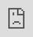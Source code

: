 ```yaml
---
title: "Responsive Video"
---
```


# Responsive Video

{{< featured type="Mixin" name="responsive-video" >}}
This mixin helps you create responsive containing elements with fixed aspect ratio that you define. This is especially useful when you embed videos from youtube or similar sources.

{{< hint info >}}
**Important:** Any direct child element you put inside the responsive video containers will be positioned `absolute` and take up as much space as the containing element. So, **do not put more than one direct child element** into the responsive video containers.
{{< /hint >}}

{{< /featured >}}

## Arguments

{{< arguments/table footnote="The value you pass can be with or without the quotation marks." >}}
    {{< arguments/row name="$ratio" type="string, number" description="Accepts only one arguments. It can be `number` or `string` type. The value must be formatted something like this: `16/9`, `4/3`, `1/1` based on the ratio of the video that you want to embed. Default ratio value is set to `16/9`." >}}
{{< /arguments/table >}}

## Examples

{{< highlightwrap class="example">}}
Let try calling it without passing an argument. Remember that the default `$ratio` value is set to `16/9`.
{{< highlight html >}}
<div class="responsive-video">
    <iframe src="https://www.youtube.com/embed/JBc6JiRlsOU" frameborder="0" allow="accelerometer; autoplay; encrypted-media; gyroscope; picture-in-picture" allowfullscreen></iframe>
</div>
{{< /highlight >}}
{{< highlight scss >}}
.responsive-video{
    @include gls-responsive-video;
}
{{< /highlight >}}
{{< highlight css >}}
//CSS Output
.responsive-video {
    position: relative;
    padding-top: 56.25%;
}
.responsive-video > * {
    width: 100%;
    height: 100%;
    position: absolute;
    top: 0;
    right: 0;
    bottom: 0;
    left: 0;
}
{{< /highlight >}}
<style>
.responsive-video.example01 {
    position: relative;
    padding-top: 56.25%;
    margin-bottom: 16px;
    border-radius: 3px;
    overflow: hidden;
}
.responsive-video > * {
    width: 100%;
    height: 100%;
    position: absolute;
    top: 0;
    right: 0;
    bottom: 0;
    left: 0;
}
</style>
<div class="responsive-video example01">
    <iframe src="https://www.youtube.com/embed/JBc6JiRlsOU" frameborder="0" allow="accelerometer; autoplay; encrypted-media; gyroscope; picture-in-picture" allowfullscreen></iframe>
</div>

Try to resize the browser screen to see the result.

{{< /highlightwrap >}}

{{< highlightwrap class="example">}}
Now, let's try with a video clip that has 4/3 aspect ratio and pass the related value for `$ratio` argument. Comes from the loving voice of **Anna German**.
{{< highlight html >}}
<div class="responsive-video">
    <iframe src="https://www.youtube.com/embed/KYaCmvyK50Q" frameborder="0" allow="accelerometer; autoplay; encrypted-media; gyroscope; picture-in-picture" allowfullscreen></iframe>
</div>
{{< /highlight >}}
{{< highlight scss >}}
.responsive-video{
    @include gls-responsive-video(4/3);
}
{{< /highlight >}}
{{< highlight css >}}
//CSS Output
.responsive-video {
    position: relative;
    padding-top: 75%;
}
.responsive-video > * {
    width: 100%;
    height: 100%;
    position: absolute;
    top: 0;
    right: 0;
    bottom: 0;
    left: 0;
}
{{< /highlight >}}
<style>
.responsive-video.example02 {
    position: relative;
    padding-top: 75%;
    margin-bottom: 16px;
    border-radius: 3px;
    overflow: hidden;
}
</style>
<div class="responsive-video example02">
<iframe width="560" height="315" src="https://www.youtube.com/embed/KYaCmvyK50Q" frameborder="0" allow="accelerometer; autoplay; encrypted-media; gyroscope; picture-in-picture" allowfullscreen></iframe>
</div>
{{< /highlightwrap >}}

{{< highlightwrap class="example">}}
Now, let's pass a string value.
{{< highlight html >}}
<div class="responsive-video">
    <iframe src="https://www.youtube.com/embed/fiyABGQnF5A" frameborder="0" allow="accelerometer; autoplay; encrypted-media; gyroscope; picture-in-picture" allowfullscreen></iframe>
</div>
{{< /highlight >}}
{{< highlight scss >}}
.responsive-video{
    @include gls-responsive-video("16/9");
}
{{< /highlight >}}
{{< highlight css >}}
//CSS Output
.responsive-video {
    position: relative;
    padding-top: 56.25%;
}
.responsive-video > * {
    width: 100%;
    height: 100%;
    position: absolute;
    top: 0;
    right: 0;
    bottom: 0;
    left: 0;
}
{{< /highlight >}}
<style>
.responsive-video.example03 {
    position: relative;
    padding-top: 56.25%;
    margin-bottom: 16px;
    border-radius: 3px;
    overflow: hidden;
}
</style>
<div class="responsive-video example03">
<iframe src="https://www.youtube.com/embed/fiyABGQnF5A" frameborder="0" allow="accelerometer; autoplay; encrypted-media; gyroscope; picture-in-picture" allowfullscreen></iframe>
</div>
{{< /highlightwrap >}}